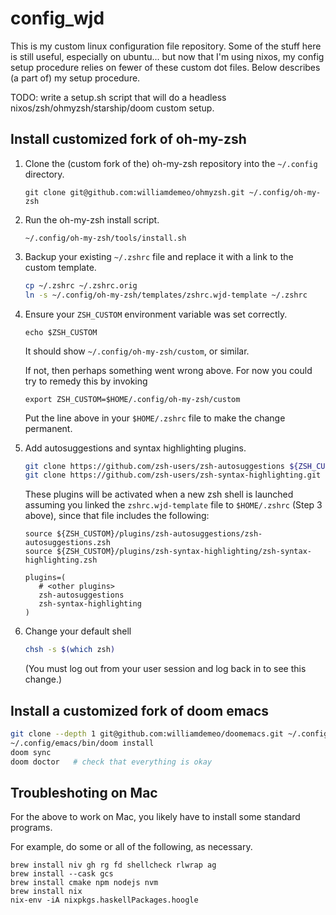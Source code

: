 # config_wjd

This is my custom linux configuration file repository.  Some of the stuff here is still 
useful, especially on ubuntu... but now that I'm using nixos, my config setup procedure
relies on fewer of these custom dot files.  Below describes (a part of) my setup procedure.

TODO: write a setup.sh script that will do a headless nixos/zsh/ohmyzsh/starship/doom 
custom setup.   

## Install customized fork of oh-my-zsh

1. Clone the (custom fork of the) oh-my-zsh repository into the `~/.config` directory.

   ```shell
   git clone git@github.com:williamdemeo/ohmyzsh.git ~/.config/oh-my-zsh
   ```

2. Run the oh-my-zsh install script.

   ```shell
   ~/.config/oh-my-zsh/tools/install.sh
   ```
   
3. Backup your existing `~/.zshrc` file and replace it with a link to the custom template.

   ```sh
   cp ~/.zshrc ~/.zshrc.orig
   ln -s ~/.config/oh-my-zsh/templates/zshrc.wjd-template ~/.zshrc
   ```

4. Ensure your `ZSH_CUSTOM` environment variable was set correctly.

   ```shell
   echo $ZSH_CUSTOM
   ```
   It should show `~/.config/oh-my-zsh/custom`, or similar.
   
   If not, then perhaps something went wrong above. For now you could try to remedy this by invoking
   
   ```shell
   export ZSH_CUSTOM=$HOME/.config/oh-my-zsh/custom
   ```
   Put the line above in your `$HOME/.zshrc` file to make the change permanent.


5. Add autosuggestions and syntax highlighting plugins.

   ```sh
   git clone https://github.com/zsh-users/zsh-autosuggestions ${ZSH_CUSTOM}/plugins/zsh-autosuggestions
   git clone https://github.com/zsh-users/zsh-syntax-highlighting.git ${ZSH_CUSTOM}/plugins/zsh-syntax-highlighting
   ```
   
   These plugins will be activated when a new zsh shell is launched assuming you linked the 
   `zshrc.wjd-template` file to `$HOME/.zshrc` (Step 3 above), since that file includes the following:
   
   ```shell
   source ${ZSH_CUSTOM}/plugins/zsh-autosuggestions/zsh-autosuggestions.zsh
   source ${ZSH_CUSTOM}/plugins/zsh-syntax-highlighting/zsh-syntax-highlighting.zsh

   plugins=(
      # <other plugins>
      zsh-autosuggestions
      zsh-syntax-highlighting
   )
   ```



6. Change your default shell

   ```sh
   chsh -s $(which zsh)
   ```

   (You must log out from your user session and log back in to see this change.)
   

## Install a customized fork of doom emacs 

``` sh
git clone --depth 1 git@github.com:williamdemeo/doomemacs.git ~/.config/emacs
~/.config/emacs/bin/doom install
doom sync
doom doctor   # check that everything is okay
```


## Troubleshoting on Mac

For the above to work on Mac, you likely have to install some standard programs.

For example, do some or all of the following, as necessary.

```shell
brew install niv gh rg fd shellcheck rlwrap ag
brew install --cask gcs
brew install cmake npm nodejs nvm
brew install nix
nix-env -iA nixpkgs.haskellPackages.hoogle
```




